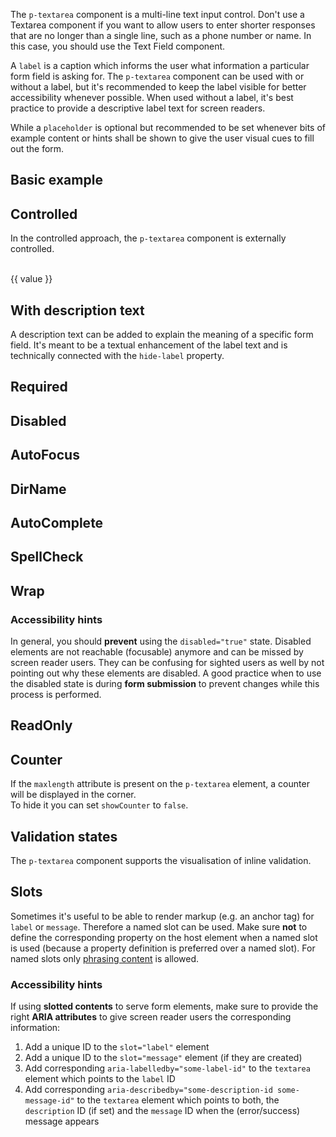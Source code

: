 <ComponentHeading name="Textarea"></ComponentHeading>

The `p-textarea` component is a multi-line text input control. Don't use a Textarea component if you want to allow users
to enter shorter responses that are no longer than a single line, such as a phone number or name. In this case, you
should use the Text Field component.

A `label` is a caption which informs the user what information a particular form field is asking for. The `p-textarea`
component can be used with or without a label, but it's recommended to keep the label visible for better accessibility
whenever possible. When used without a label, it's best practice to provide a descriptive label text for screen readers.

While a `placeholder` is optional but recommended to be set whenever bits of example content or hints shall be shown to
give the user visual cues to fill out the form.

<TableOfContents></TableOfContents>

## Basic example

<Playground :markup="hideLabelMarkup" :config="config">
  <PlaygroundSelect v-model="hideLabel" :values="hideLabels" name="hideLabel"></PlaygroundSelect>
</Playground>

## Controlled

In the controlled approach, the `p-textarea` component is externally controlled.

<Playground :frameworkMarkup="controlledExample" :config="{ ...config, withoutDemo: true }">
<p-textarea name="name" :theme="theme" @input="updateControlledExample"></p-textarea>
<br>
<p-text :theme="theme">{{ value }}</p-text>
</Playground>

## With description text

A description text can be added to explain the meaning of a specific form field. It's meant to be a textual enhancement
of the label text and is technically connected with the `hide-label` property.

<Playground :markup="withDescriptionText" :config="config"></Playground>

## Required

<Playground :markup="required" :config="config"></Playground>

## Disabled

<Playground :markup="disabled" :config="config"></Playground>

## AutoFocus

<Playground :markup="autoFocus" :config="config"></Playground>

## DirName

<Playground :markup="dirName" :config="config"></Playground>

## AutoComplete

<Playground :markup="autoComplete" :config="config"></Playground>

## SpellCheck

<Playground :markup="spellCheck" :config="config"></Playground>

## Wrap

<Playground :markup="wrap" :config="config"></Playground>

### <A11yIcon></A11yIcon> Accessibility hints

In general, you should **prevent** using the `disabled="true"` state. Disabled elements are not reachable (focusable)
anymore and can be missed by screen reader users. They can be confusing for sighted users as well by not pointing out
why these elements are disabled. A good practice when to use the disabled state is during **form submission** to prevent
changes while this process is performed.

## ReadOnly

<Playground :markup="readOnly" :config="config"></Playground>

## Counter

If the `maxlength` attribute is present on the `p-textarea` element, a counter will be displayed in the corner.  
To hide it you can set `showCounter` to `false`.

<Playground :markup="counter" :config="config"></Playground>

## Validation states

The `p-textarea` component supports the visualisation of inline validation.

<Playground :markup="stateMarkup" :config="config">
  <PlaygroundSelect v-model="state" :values="states" name="state"></PlaygroundSelect>
</Playground>

## Slots

Sometimes it's useful to be able to render markup (e.g. an anchor tag) for `label` or `message`. Therefore a named slot
can be used. Make sure **not** to define the corresponding property on the host element when a named slot is used
(because a property definition is preferred over a named slot). For named slots only
[phrasing content](https://developer.mozilla.org/en-US/docs/Web/Guide/HTML/Content_categories#Phrasing_content) is
allowed.

<Playground :markup="slots" :config="config"></Playground>

### <A11yIcon></A11yIcon> Accessibility hints

If using **slotted contents** to serve form elements, make sure to provide the right **ARIA attributes** to give screen
reader users the corresponding information:

1. Add a unique ID to the `slot="label"` element
1. Add a unique ID to the `slot="message"` element (if they are created)
1. Add corresponding `aria-labelledby="some-label-id"` to the `textarea` element which points to the `label` ID
1. Add corresponding `aria-describedby="some-description-id some-message-id"` to the `textarea` element which points to
   both, the `description` ID (if set) and the `message` ID when the (error/success) message appears

<script lang="ts">
import Vue from 'vue';  
import {getTextareaCodeSamples} from "shared/src";
import Component from 'vue-class-component';
import { FORM_STATES } from '../../utils'; 

@Component
export default class Code extends Vue {
  config = { themeable: true, spacing: 'block' };

  controlledExample = getTextareaCodeSamples('example-controlled');

  hideLabel = false;
  hideLabels = [false, true, '{ base: true, l: false }'];
  get hideLabelMarkup() {
    return `<p-textarea name="some-name" label="Some label" hide-label="${this.hideLabel}"></p-textarea>
<p-textarea name="some-name" label="Some label" placeholder="Some placeholder" hide-label="${this.hideLabel}"></p-textarea>`;
  }

  withDescriptionText =
`<p-textarea name="some-name" label="Some label" description="Some description"></p-textarea>`;

  required =
`<p-textarea name="some-name" label="Some label" value="Some value" required></p-textarea>`;

  disabled =
`<p-textarea name="some-name" label="Some label" value="Some value" disabled></p-textarea>`;

  autoFocus =
`<p-textarea auto-focus="true" name="some-name" label="Some label" value="Some value"></p-textarea>`;

  dirName =
`<p-textarea dir-name="comment-direction" name="some-name" label="Some label" value="Some value"></p-textarea>`;

  autoComplete =
`<p-textarea auto-complete="on" name="some-name" label="Some label" value="Some value"></p-textarea>`;

  spellCheck =
`<p-textarea spell-check="true" name="some-name" label="Some label" value="Some value"></p-textarea>`;

  wrap =
`<p-textarea wrap="hard" name="some-name" label="Some label" value="Some value"></p-textarea>`;

  readOnly =
`<p-textarea name="some-name" label="Some label" value="Some value" read-only></p-textarea>`;

  counter =
`<p-textarea name="some-name" label="Some label" value="Some value" max-length="200"></p-textarea>
<p-textarea name="some-name" label="Some label" value="Some value" max-length="200" show-counter="false"></p-textarea>`;

  state = 'error';
  states = FORM_STATES;
  get stateMarkup() {
    const attr = `message="${this.state !== 'none' ? `Some ${this.state} validation message.` : ''}"`;
    return `<p-textarea aria-invalid="${this.state === 'error'}" name="some-name" label="Some label" value="Some value" state="${this.state}" ${attr}></p-textarea>`;
    }
    
  slots = `<p-textarea name="some-name" aria-labelledby="some-label-id" aria-describedby="some-description-id some-message-id" state="error">
  <span slot="label" id="some-label-id">Some label with a <a href="https://designsystem.porsche.com">link</a>.</span>
  <span slot="description" id="some-description-id">Some description with a <a href="https://designsystem.porsche.com">link</a>.</span>
  <span slot="message" id="some-message-id">Some error message with a <a href="https://designsystem.porsche.com">link</a>.</span>
</p-textarea>`;

  updateControlledExample(e) {
  console.log(e);
    this.value = `Value: ${e.target.value}`;
  }

}
</script>
